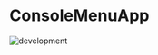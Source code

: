 # ConsoleMenuApp
![development](https://user-images.githubusercontent.com/9451090/75356205-e9028900-58af-11ea-8eb0-98b154faf987.PNG)
